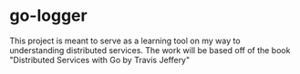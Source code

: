 # go-logger

This project is meant to serve as a learning tool on my way to understanding distributed services. The work will be based off of the book "Distributed Services with Go by Travis Jeffery"
